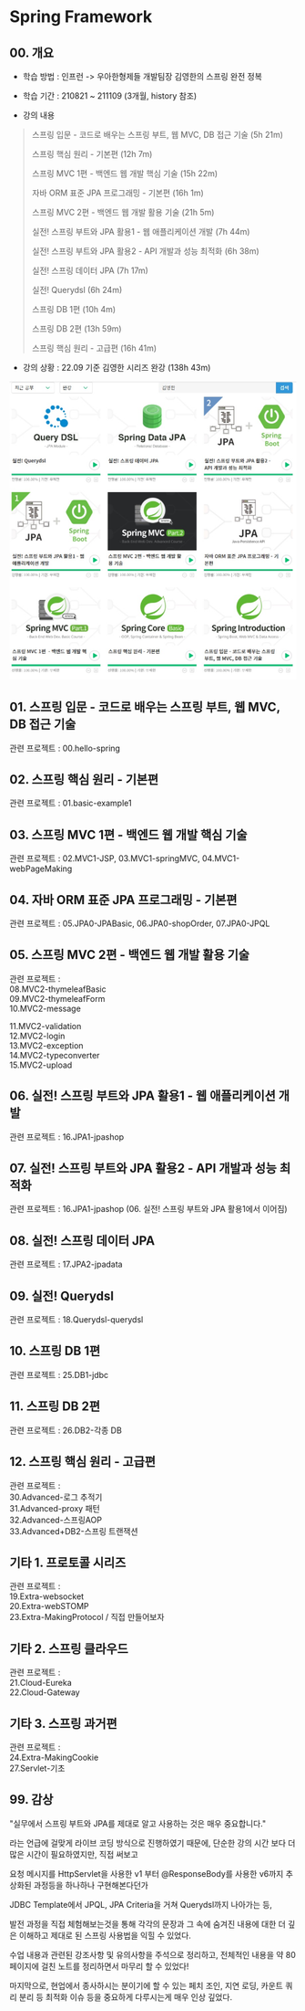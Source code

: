 # Spring Framework

## 00. 개요

- 학습 방법 : 인프런 -> 우아한형제들 개발팀장 김영한의 스프링 완전 정복
- 학습 기간 :  210821 ~ 211109 (3개월, history 참조)

- 강의 내용

> 스프링 입문 - 코드로 배우는 스프링 부트, 웹 MVC, DB 접근 기술 (5h 21m)
>
> 스프링 핵심 원리 - 기본편 (12h 7m)
>
> 스프링 MVC 1편 - 백엔드 웹 개발 핵심 기술 (15h 22m)
>
> 자바 ORM 표준 JPA 프로그래밍 - 기본편 (16h 1m)
>
> 스프링 MVC 2편 - 백엔드 웹 개발 활용 기술 (21h 5m)
>
> 실전! 스프링 부트와 JPA 활용1 - 웹 애플리케이션 개발 (7h 44m)
>
> 실전! 스프링 부트와 JPA 활용2 - API 개발과 성능 최적화 (6h 38m)
>
> 실전! 스프링 데이터 JPA (7h 17m)
>
> 실전! Querydsl (6h 24m)
>
> 스프링 DB 1편 (10h 4m)
>
> 스프링 DB 2편 (13h 59m)
>
> 스프링 핵심 원리 - 고급편 (16h 41m)

- 강의 상황 : 22.09 기준 김영한 시리즈 완강 (138h 43m)

![finish](README.assets/finish.jpg)

## 01. 스프링 입문 - 코드로 배우는 스프링 부트, 웹 MVC, DB 접근 기술

관련 프로젝트 : 00.hello-spring

## 02. 스프링 핵심 원리 - 기본편

관련 프로젝트 : 01.basic-example1

## 03. 스프링 MVC 1편 - 백엔드 웹 개발 핵심 기술

관련 프로젝트 : 02.MVC1-JSP, 03.MVC1-springMVC, 04.MVC1-webPageMaking

## 04. 자바 ORM 표준 JPA 프로그래밍 - 기본편

관련 프로젝트 : 05.JPA0-JPABasic, 06.JPA0-shopOrder, 07.JPA0-JPQL

## 05. 스프링 MVC 2편 - 백엔드 웹 개발 활용 기술

관련 프로젝트 :  
08.MVC2-thymeleafBasic  
09.MVC2-thymeleafForm  
10.MVC2-message  

11.MVC2-validation  
12.MVC2-login  
13.MVC2-exception  
14.MVC2-typeconverter  
15.MVC2-upload  

## 06. 실전! 스프링 부트와 JPA 활용1 - 웹 애플리케이션 개발

관련 프로젝트 : 16.JPA1-jpashop

## 07. 실전! 스프링 부트와 JPA 활용2 - API 개발과 성능 최적화

관련 프로젝트 : 16.JPA1-jpashop (06. 실전! 스프링 부트와 JPA 활용1에서 이어짐)

## 08. 실전! 스프링 데이터 JPA

관련 프로젝트 : 17.JPA2-jpadata

## 09. 실전! Querydsl

관련 프로젝트 : 18.Querydsl-querydsl

## 10. 스프링 DB 1편

관련 프로젝트 : 25.DB1-jdbc

## 11. 스프링 DB 2편

관련 프로젝트 : 26.DB2-각종 DB

## 12. 스프링 핵심 원리 - 고급편

관련 프로젝트 :  
30.Advanced-로그 추적기  
31.Advanced-proxy 패턴  
32.Advanced-스프링AOP  
33.Advanced+DB2-스프링 트랜잭션  

## 기타 1. 프로토콜 시리즈

관련 프로젝트 :  
19.Extra-websocket  
20.Extra-webSTOMP  
23.Extra-MakingProtocol / 직접 만들어보자  

## 기타 2. 스프링 클라우드

관련 프로젝트 :  
21.Cloud-Eureka  
22.Cloud-Gateway  

## 기타 3. 스프링 과거편

관련 프로젝트 :  
24.Extra-MakingCookie  
27.Servlet-기초  

## 99. 감상

"실무에서 스프링 부트와 JPA를 제대로 알고 사용하는 것은 매우 중요합니다."

라는 언급에 걸맞게 라이브 코딩 방식으로 진행하였기 때문에, 단순한 강의 시간 보다 더 많은 시간이 필요하였지만, 직접 써보고

요청 메시지를 HttpServlet을 사용한 v1 부터 @ResponseBody를 사용한 v6까지 추상화된 과정등을 하나하나 구현해본다던가

JDBC Template에서 JPQL, JPA Criteria을 거쳐 Querydsl까지 나아가는 등,

발전 과정을 직접 체험해보는것을 통해 각각의 문장과 그 속에 숨겨진 내용에 대한 더 깊은 이해하고 제대로 된 스프링 사용법을 익힐 수 있었다.

수업 내용과 관련된 강조사항 및 유의사항을 주석으로 정리하고, 전체적인 내용을 약 80페이지에 걸친 노트를 정리하면서 마무리 할 수 있었다!

마지막으로, 현업에서 종사하시는 분이기에 할 수 있는 페치 조인, 지연 로딩, 카운트 쿼리 분리 등 최적화 이슈 등을 중요하게 다루시는게 매우 인상 깊었다.
